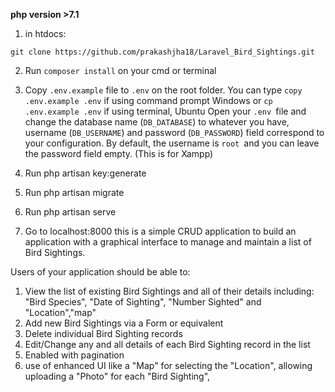 
**php version >7.1**

1) in htdocs:
```
git clone https://github.com/prakashjha18/Laravel_Bird_Sightings.git
```
2) Run ```composer install``` on your cmd or terminal

3) Copy ```.env.example``` file to ```.env``` on the root folder. You can type ```copy .env.example .env``` if using command prompt Windows     or ```cp .env.example .env``` if using terminal, Ubuntu
 Open your ```.env ```file and change the database name (```DB_DATABASE```) to whatever you have, username (```DB_USERNAME```) and password  (```DB_PASSWORD```) field correspond to your configuration. 
 By default, the username is ```root ```and you can leave the password field empty. (This is for Xampp) 

4) Run php artisan key:generate
5) Run php artisan migrate
6) Run php artisan serve
7) Go to localhost:8000
this is a simple CRUD application to build an application with a graphical interface to manage and maintain a list of Bird Sightings.

Users of your application should be able to:

1. View the list of existing Bird Sightings and all of their details including: "Bird Species", "Date of Sighting", "Number Sighted" and "Location","map"
2. Add new Bird Sightings via a Form or equivalent
3. Delete individual Bird Sighting records
4. Edit/Change any and all details of each Bird Sighting record in the list
5. Enabled with pagination
6. use of enhanced UI like a "Map" for selecting the "Location", allowing uploading a "Photo" for each "Bird Sighting",
